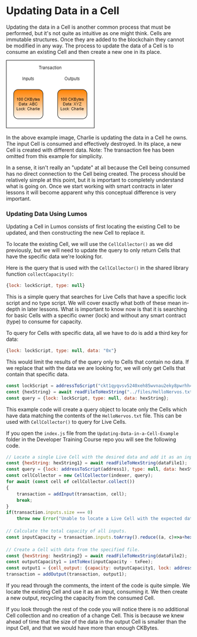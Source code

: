 # Updating Data in a Cell

Updating the data in a Cell is another common process that must be performed, but it's not quite as intuitive as one might think. Cells are immutable structures. Once they are added to the blockchain they cannot be modified in any way. The process to update the data of a Cell is to consume an existing Cell and then create a new one in its place.

![](../.gitbook/assets/updating-cell-data-flow.png)

In the above example image, Charlie is updating the data in a Cell he owns. The input Cell is consumed and effectively destroyed. In its place, a new Cell is created with different data. Note: The transaction fee has been omitted from this example for simplicity.

In a sense, it isn't really an "update" at all because the Cell being consumed has no direct connection to the Cell being created. The process should be relatively simple at this point, but it is important to completely understand what is going on. Once we start working with smart contracts in later lessons it will become apparent why this conceptual difference is very important.

### Updating Data Using Lumos

Updating a Cell in Lumos consists of first locating the existing Cell to be updated, and then constructing the new Cell to replace it.

To locate the existing Cell, we will use the `CellCollector()` as we did previously, but we will need to update the query to only return Cells that have the specific data we're looking for.

Here is the query that is used with the `CellCollector()` in the shared library function `collectCapacity()`:

```javascript
{lock: lockScript, type: null}
```

This is a simple query that searches for Live Cells that have a specific lock script and no type script. We will cover exactly what both of these mean in-depth in later lessons. What is important to know now is that it is searching for basic Cells with a specific owner \(lock\) and without any smart contract \(type\) to consume for capacity.

To query for Cells with specific data, all we have to do is add a third key for data:

```javascript
{lock: lockScript, type: null, data: "0x"}
```

This would limit the results of the query only to Cells that contain no data. If we replace that with the data we are looking for, we will only get Cells that contain that specific data.

```javascript
const lockScript = addressToScript("ckt1qyqvsv5240xeh85wvnau2eky8pwrhh4jr8ts8vyj37");
const {hexString} = await readFileToHexString("../files/HelloNervos.txt");
const query = {lock: lockScript, type: null, data: hexString};
```

This example code will create a query object to locate only the Cells which have data matching the contents of the `HelloNervos.txt` file. This can be used with `CellCollector()` to query for Live Cells.

If you open the `index.js` file from the `Updating-Data-in-a-Cell-Example` folder in the Developer Training Course repo you will see the following code.

```javascript
// Locate a single Live Cell with the desired data and add it as an input.
const {hexString: hexString1} = await readFileToHexString(dataFile1);
const query = {lock: addressToScript(address1), type: null, data: hexString1};
const cellCollector = new CellCollector(indexer, query);
for await (const cell of cellCollector.collect())
{
	transaction = addInput(transaction, cell);
	break;
}
if(transaction.inputs.size === 0)
	throw new Error("Unable to locate a Live Cell with the expected data.");

// Calculate the total capacity of all inputs.
const inputCapacity = transaction.inputs.toArray().reduce((a, c)=>a+hexToInt(c.cell_output.capacity), 0n);

// Create a Cell with data from the specified file.
const {hexString: hexString2} = await readFileToHexString(dataFile2);
const outputCapacity1 = intToHex(inputCapacity - txFee);
const output1 = {cell_output: {capacity: outputCapacity1, lock: addressToScript(address1), type: null}, data: hexString2};
transaction = addOutput(transaction, output1);
```

 If you read through the comments, the intent of the code is quite simple. We locate the existing Cell and use it as an input, consuming it. We then create a new output, recycling the capacity from the consumed Cell.

If you look through the rest of the code you will notice there is no additional Cell collection and no creation of a change Cell. This is because we knew ahead of time that the size of the data in the output Cell is smaller than the input Cell, and that we would have more than enough CKBytes.

